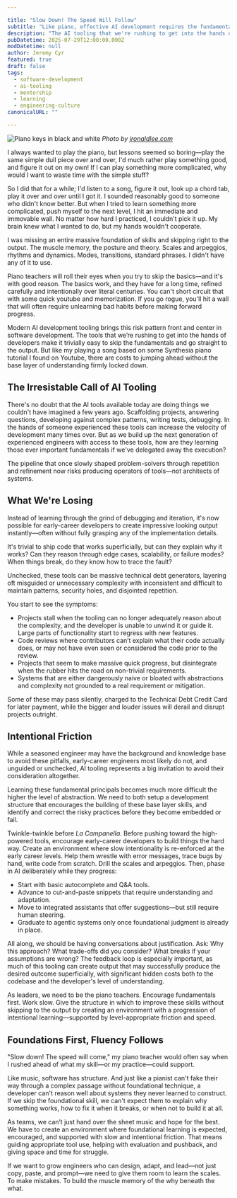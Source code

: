 ```yaml
---

title: "Slow Down! The Speed Will Follow"
subtitle: "Like piano, effective AI development requires the fundamentals."
description: "The AI tooling that we're rushing to get into the hands of developers risks bypassing the development of fundamentals that are more important than ever."
pubDatetime: 2025-07-29T12:00:00.000Z
modDatetime: null
author: Jeremy Cyr
featured: true
draft: false
tags:
  - software-development
  - ai-tooling
  - mentorship
  - learning
  - engineering-culture
canonicalURL: ""

---
```


![Piano keys in black and white](/assets/6066898898_d2cceb23c4_k.jpg)
*Photo by [jronaldlee.com](https://jronaldlee.com)*

I always wanted to play the piano, but lessons seemed so boring—play the same simple dull piece over and over, I'd much rather play something good, and figure it out on my own!  If I can play something more complicated, why would I want to waste time with the simple stuff? 

So I did that for a while; I'd listen to a song, figure it out, look up a chord tab, play it over and over until I got it.  I sounded reasonably good to someone who didn't know better.  But when I tried to learn something more complicated, push myself to the next level, I hit an immediate and immovable wall.  No matter how hard I practiced, I couldn't pick it up.  My brain knew what I wanted to do, but my hands wouldn't cooperate.   

I was missing an entire massive foundation of skills and skipping right to the output.  The muscle memory, the posture and theory.  Scales and arpeggios, rhythms and dynamics.  Modes, transitions, standard phrases.   I didn't have any of it to use.  

Piano teachers will roll their eyes when you try to skip the basics—and it's with good reason.  The basics work, and they have for a long time, refined carefully and intentionally over literal centuries.  You can't short circuit that with some quick youtube and memorization. If you go rogue, you'll hit a wall that will often require unlearning bad habits before making forward progress. 

Modern AI development tooling brings this risk pattern front and center in software development. The tools that we’re rushing to get into the hands of developers make it trivially easy to skip the fundamentals and go straight to the output. But like my playing a song based on some Synthesia piano tutorial I found on Youtube, there are costs to jumping ahead without the base layer of understanding firmly locked down.

## The Irresistable Call of AI Tooling

There's no doubt that the AI tools available today are doing things we couldn't have imagined a few years ago.  Scaffolding projects, answering questions, developing against complex patterns, writing tests, debugging.  In the hands of someone experienced these tools can increase the velocity of development many times over.  But as we build up the next generation of experienced engineers with access to these tools, how are they learning those ever important fundamentals if we've delegated away the execution?

The pipeline that once slowly shaped problem-solvers through repetition and refinement now risks producing operators of tools—not architects of systems.

## What We're Losing

Instead of learning through the grind of debugging and iteration, it's now possible for early-career developers to create impressive looking output instantly—often without fully grasping any of the implementation details.

It's trivial to ship code that works superficially, but can they explain why it works? Can they reason through edge cases, scalability, or failure modes? When things break, do they know how to trace the fault? 

Unchecked, these tools can be massive technical debt generators, layering oft misguided or unnecessary complexity with inconsistent and difficult to maintain patterns, security holes, and disjointed repetition.

You start to see the symptoms:

* Projects stall when the tooling can no longer adequately reason about the complexity, and the developer is unable to unwind it or guide it. Large parts of functionality start to regress with new features.
* Code reviews where contributors can’t explain what their code actually does, or may not have even seen or considered the code prior to the review.
* Projects that seem to make massive quick progress, but disintegrate when the rubber hits the road on non-trivial requirements.
* Systems that are either dangerously naive or bloated with abstractions and complexity not grounded to a real requirement or mitigation. 

Some of these may pass silently, charged to the Technical Debt Credit Card for later payment, while the bigger and louder issues will derail and disrupt projects outright.

## Intentional Friction 

While a seasoned engineer may have the background and knowledge base to avoid these pitfalls, early-career engineers most likely do not, and unguided or unchecked, AI tooling represents a big invitation to avoid their consideration altogether.  

Learning these fundamental principals becomes much more difficult the higher the level of abstraction. We need to both setup a development structure that encourages the building of these base layer skills, and identify and correct the risky practices before they become embedded or fail.

Twinkle-twinkle before _La Campanella_. Before pushing toward the high-powered tools, encourage early-career developers to build things the hard way. Create an environment where slow intentionality is re-enforced at the early career levels. Help them wrestle with error messages, trace bugs by hand, write code from scratch. Drill the scales and arpeggios.  Then, phase in AI deliberately while they progress:

* Start with basic autocomplete and Q&A tools.
* Advance to cut-and-paste snippets that require understanding and adaptation.
* Move to integrated assistants that offer suggestions—but still require human steering.
* Graduate to agentic systems only once foundational judgment is already in place.

All along, we should be having conversations about justification. Ask: Why this approach? What trade-offs did you consider? What breaks if your assumptions are wrong?  The feedback loop is especially important, as much of this tooling can create output that may successfully produce the desired outcome superficially, with significant hidden costs both to the codebase and the developer's level of understanding. 

As leaders, we need to be the piano teachers. Encourage fundamentals first. Work slow. Give the structure in which to improve these skills without skipping to the output by creating an environment with a progression of intentional learning—supported by level-appropriate friction and speed. 

## Foundations First, Fluency Follows

"Slow down! The speed will come," my piano teacher would often say when I rushed ahead of what my skill—or my practice—could support.

Like music, software has structure. And just like a pianist can't fake their way through a complex passage without foundational technique, a developer can't reason well about systems they never learned to construct. If we skip the foundational skill, we can't expect them to explain why something works, how to fix it when it breaks, or when not to build it at all.

As teams, we can’t just hand over the sheet music and hope for the best. We have to create an environment where foundational learning is expected, encouraged, and supported with slow and intentional friction. That means guiding appropriate tool use, helping with evaluation and pushback, and giving space and time for struggle.

If we want to grow engineers who can design, adapt, and lead—not just copy, paste, and prompt—we need to give them room to learn the scales. To make mistakes. To build the muscle memory of the why beneath the what.